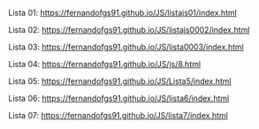 Lista 01: https://fernandofgs91.github.io/JS/listajs01/index.html

Lista 02: https://fernandofgs91.github.io/JS/listajs0002/index.html

Lista 03: https://fernandofgs91.github.io/JS/lista0003/index.html

Lista 04: https://fernandofgs91.github.io/JS/js/8.html

Lista 05: https://fernandofgs91.github.io/JS/Lista5/index.html

Lista 06: https://fernandofgs91.github.io/JS/lista6/index.html

Lista 07: https://fernandofgs91.github.io/JS/lista7/index.html
